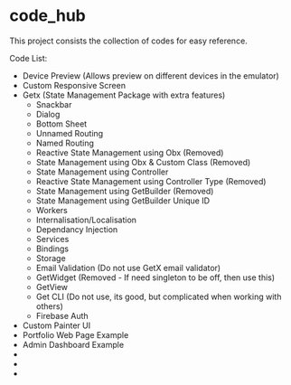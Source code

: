 # code_hub

This project consists the collection of codes for easy reference.

Code List:
+ Device Preview (Allows preview on different devices in the emulator)
+ Custom Responsive Screen
+ Getx (State Management Package with extra features)
    - Snackbar
    - Dialog
    - Bottom Sheet
    - Unnamed Routing
    - Named Routing
    - Reactive State Management using Obx (Removed)
    - State Management using Obx & Custom Class (Removed)
    - State Management using Controller 
    - Reactive State Management using Controller Type (Removed)
    - State Management using GetBuilder (Removed)
    - State Management using GetBuilder Unique ID
    - Workers
    - Internalisation/Localisation
    - Dependancy Injection
    - Services
    - Bindings
    - Storage
    - Email Validation (Do not use GetX email validator)
    - GetWidget (Removed - If need singleton to be off, then use this)
    - GetView
    - Get CLI (Do not use, its good, but complicated when working with others)
    - Firebase Auth
+ Custom Painter UI
+ Portfolio Web Page Example
+ Admin Dashboard Example
+
+
+